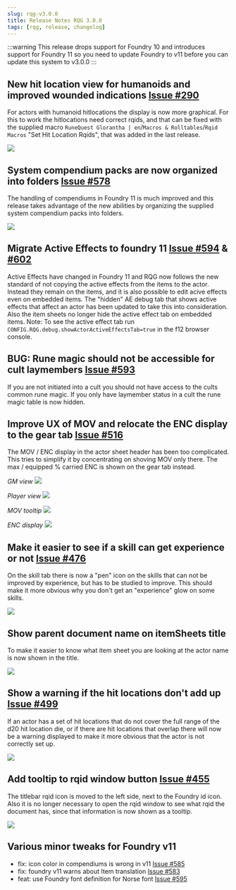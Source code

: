 ```yaml
---
slug: rqg-v3.0.0
title: Release Notes RQG 3.0.0
tags: [rqg, release, changelog]
---
```


:::warning This release drops support for Foundry 10 and introduces support for Foundry 11 so you
need to update Foundry to v11 before you can update this system to v3.0.0 :::

## New hit location view for humanoids and improved wounded indications [Issue #290](https://github.com/sun-dragon-cult/fvtt-system-rqg/issues/290)

For actors with humanoid hitlocations the display is now more graphical. For this to work the
hitlocations need correct rqids, and that can be fixed with the supplied macro
`RuneQuest Glorantha | en`/`Macros & Rolltables`/`Rqid Macros` "Set Hit Location Rqids", that was
added in the last release.

![](hit-locations-wounded.png)

## System compendium packs are now organized into folders [Issue #578](https://github.com/sun-dragon-cult/fvtt-system-rqg/issues/578)

The handling of compendiums in Foundry 11 is much improved and this release takes advantage of the
new abilities by organizing the supplied system compendium packs into folders.

![](compendium-folders.png)

## Migrate Active Effects to foundry 11 [Issue #594](https://github.com/sun-dragon-cult/fvtt-system-rqg/issues/594) & [#602](https://github.com/sun-dragon-cult/fvtt-system-rqg/issues/602)

Active Effects have changed in Foundry 11 and RQG now follows the new standard of not copying the
active effects from the items to the actor. Instead they remain on the items, and it is also
possible to edit acive effects even on embedded items. The "hidden" AE debug tab that shows active
effects that affect an actor has been updated to take this into consideration. Also the item sheets
no longer hide the active effect tab on embedded items. Note: To see the active effect tab run
`CONFIG.RQG.debug.showActorActiveEffectsTab=true` in the f12 browser console.

## BUG: Rune magic should not be accessible for cult laymembers [Issue #593](https://github.com/sun-dragon-cult/fvtt-system-rqg/issues/593)

If you are not initiated into a cult you should not have access to the cults common rune magic. If
you only have laymember status in a cult the rune magic table is now hidden.

## Improve UX of MOV and relocate the ENC display to the gear tab [Issue #516](https://github.com/sun-dragon-cult/fvtt-system-rqg/issues/516)

The MOV / ENC display in the actor sheet header has been too complicated. This tries to simplify it
by concentrating on shoving MOV only there. The max / equipped % carried ENC is shown on the gear
tab instead.

_GM view_ ![](mov-gm.png)

_Player view_ ![](mov-pc.png)

_MOV tooltip_ ![](mov-pc-tooltip.png)

_ENC display_ ![](enc-gear.png)

## Make it easier to see if a skill can get experience or not [Issue #476](https://github.com/sun-dragon-cult/fvtt-system-rqg/issues/476)

On the skill tab there is now a "pen" icon on the skills that can not be improved by experience, but
has to be studied to improve. This should make it more obvious why you don't get an "experience"
glow on some skills.

![](skill-study.png)

## Show parent document name on itemSheets title

To make it easier to know what item sheet you are looking at the actor name is now shown in the
title.

![](embedded-item-title.png)

## Show a warning if the hit locations don't add up [Issue #499](https://github.com/sun-dragon-cult/fvtt-system-rqg/issues/499)

If an actor has a set of hit locations that do not cover the full range of the d20 hit location die,
or if there are hit locations that overlap there will now be a warning displayed to make it more
obvious that the actor is not correctly set up.

![](hitlocation-warning.png)

## Add tooltip to rqid window button [Issue #455](https://github.com/sun-dragon-cult/fvtt-system-rqg/issues/455)

The titlebar rqid icon is moved to the left side, next to the Foundry id icon. Also it is no longer
necessary to open the rqid window to see what rqid the document has, since that information is now
shown as a tooltip.

![](rqid-tooltip.png)

## Various minor tweaks for Foundry v11

- fix: icon color in compendiums is wrong in v11
  [Issue #585](https://github.com/sun-dragon-cult/fvtt-system-rqg/issues/585)
- fix: foundry v11 warns about Item translation
  [Issue #583](https://github.com/sun-dragon-cult/fvtt-system-rqg/issues/583)
- feat: use Foundry font definition for Norse font
  [Issue #595](https://github.com/sun-dragon-cult/fvtt-system-rqg/issues/595)
